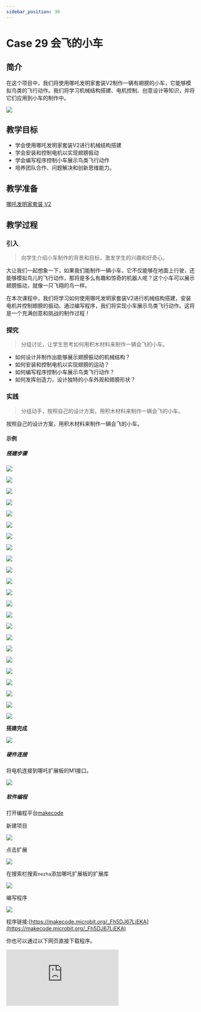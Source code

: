 ```yaml
---
sidebar_position: 30
---
```


# Case 29 会飞的小车

## 简介

在这个项目中，我们将使用哪吒发明家套装V2制作一辆有翅膀的小车，它能够模拟鸟类的飞行动作。我们将学习机械结构搭建、电机控制、创意设计等知识，并将它们应用到小车的制作中。

![](./images/nezha-inventors-kit-v2-case-29-01.png)


## 教学目标

- 学会使用哪吒发明家套装V2进行机械结构搭建
- 学会安装和控制电机以实现翅膀振动
- 学会编写程序控制小车展示鸟类飞行动作
- 培养团队合作、问题解决和创新思维能力。

## 教学准备

[哪吒发明家套装 V2](https://www.elecfreaks.com/nezha-inventor-s-kit-v2-for-micro-bit.html)


## 教学过程

### 引入

>向学生介绍小车制作的背景和目标，激发学生的兴趣和好奇心。

大让我们一起想象一下，如果我们能制作一辆小车，它不仅能够在地面上行驶，还能够模拟鸟儿的飞行动作，那将是多么有趣和惊奇的机器人呢？这个小车可以展示翅膀振动，就像一只飞翔的鸟一样。

在本次课程中，我们将学习如何使用哪吒发明家套装V2进行机械结构搭建，安装电机并控制翅膀的振动。通过编写程序，我们将实现小车展示鸟类飞行动作。这将是一个充满创意和挑战的制作过程！

### 探究

>分组讨论，让学生思考如何用积木材料来制作一辆会飞的小车。

- 如何设计并制作出能够展示翅膀振动的机械结构？
- 如何安装和控制电机以实现翅膀的运动？
- 如何编写程序控制小车展示鸟类飞行动作？
- 如何发挥创造力，设计独特的小车外观和翅膀形状？

### 实践

>分组动手，按照自己的设计方案，用积木材料来制作一辆会飞的小车。

按照自己的设计方案，用积木材料来制作一辆会飞的小车。

#### 示例

##### 搭建步骤

![](./images/nezha-inventors-kit-v2-step-29-01.png)

![](./images/nezha-inventors-kit-v2-step-29-02.png)

![](./images/nezha-inventors-kit-v2-step-29-03.png)

![](./images/nezha-inventors-kit-v2-step-29-04.png)

![](./images/nezha-inventors-kit-v2-step-29-05.png)

![](./images/nezha-inventors-kit-v2-step-29-06.png)

![](./images/nezha-inventors-kit-v2-step-29-07.png)

![](./images/nezha-inventors-kit-v2-step-29-08.png)

![](./images/nezha-inventors-kit-v2-step-29-09.png)

![](./images/nezha-inventors-kit-v2-step-29-10.png)

![](./images/nezha-inventors-kit-v2-step-29-11.png)

![](./images/nezha-inventors-kit-v2-step-29-12.png)

![](./images/nezha-inventors-kit-v2-step-29-13.png)

![](./images/nezha-inventors-kit-v2-step-29-14.png)

![](./images/nezha-inventors-kit-v2-step-29-15.png)

![](./images/nezha-inventors-kit-v2-step-29-16.png)

![](./images/nezha-inventors-kit-v2-step-29-17.png)

![](./images/nezha-inventors-kit-v2-step-29-18.png)

![](./images/nezha-inventors-kit-v2-step-29-19.png)

![](./images/nezha-inventors-kit-v2-step-29-20.png)

![](./images/nezha-inventors-kit-v2-step-29-21.png)

![](./images/nezha-inventors-kit-v2-step-29-22.png)

![](./images/nezha-inventors-kit-v2-step-29-23.png)

**搭建完成**

![](./images/nezha-inventors-kit-v2-case-29-01.png)


##### 硬件连接

将电机连接到哪吒扩展板的M1接口。

![](./images/nezha-inventors-kit-v2-case-07-02.png)

##### 软件编程

打开编程平台[makecode](https://makecode.microbit.org/#)

新建项目

![](./images/nezha-inventors-kit-v2-case-19-03.png)

点击扩展

![](./images/nezha-inventors-kit-v2-case-19-04.png)


在搜索栏搜索`nezha`添加哪吒扩展板的扩展库

![](./images/nezha-inventors-kit-v2-case-19-06.png)

编写程序

![](./images/nezha-inventors-kit-v2-case-29-07.png)


程序链接:[https://makecode.microbit.org/_Fh5DJ67LjEKA](https://makecode.microbit.org/_Fh5DJ67LjEKA)

你也可以通过以下网页直接下载程序。

<div
    style={{
        position: 'relative',
        paddingBottom: '60%',
        overflow: 'hidden',
    }}
>
    <iframe
        src="https://makecode.microbit.org/_Fh5DJ67LjEKA"
        frameborder="0"
        sandbox="allow-popups allow-forms allow-scripts allow-same-origin"
        style={{
            position: 'absolute',
            width: '100%',
            height: '100%',
        }}
    />
</div>



### 展示

>分组展示，比较各组的成果和效果。

#### 示例案例效果

按下micro:bit上的A键，小车一边向前行驶一边煽动翅膀，按下micro:bit上的B键，小车停止行驶。

![](./images/nezha-inventors-kit-v2-case-29.gif)

### 反思

>分组分享，让每组的学生分享自己的制作过程和心得，总结自己遇到的问题和解决办法，评价自己的优点和不足。
